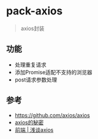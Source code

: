 # pack-axios

> axios封装

## 功能 ##
- 处理重复请求
- 添加Promise适配不支持的浏览器
- post请求参数处理

## 参考 ##
- https://github.com/axios/axios
- [axios的秘密](https://zhuanlan.zhihu.com/p/33918784)
- [前端 | 浅谈axios](https://www.jianshu.com/p/065294e2711c)